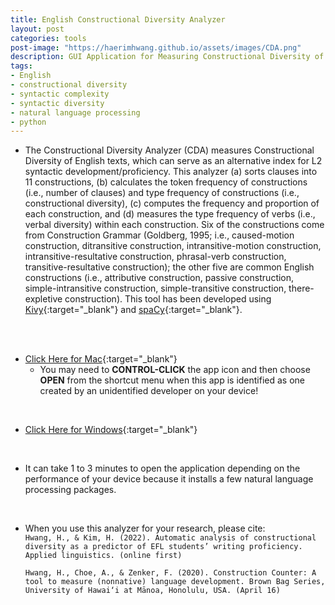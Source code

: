 ```yaml
---
title: English Constructional Diversity Analyzer
layout: post
categories: tools
post-image: "https://haerimhwang.github.io/assets/images/CDA.png"
description: GUI Application for Measuring Constructional Diversity of English Texts
tags:
- English
- constructional diversity
- syntactic complexity
- syntactic diversity
- natural language processing
- python
---
```


* The Constructional Diversity Analyzer (CDA) measures Constructional Diversity of English texts, which can serve as an alternative index for L2 syntactic development/proficiency. This analyzer (a) sorts clauses into 11 constructions, (b) calculates the token frequency of constructions (i.e., number of clauses) and type frequency of constructions (i.e., constructional diversity), (c) computes the frequency and proportion of each construction, and (d) measures the type frequency of verbs (i.e., verbal diversity) within each construction. Six of the constructions come from Construction Grammar (Goldberg, 1995; i.e., caused-motion construction, ditransitive construction, intransitive-motion construction, intransitive-resultative construction, phrasal-verb construction, transitive-resultative construction); the other five are common English constructions (i.e., attributive construction, passive construction, simple-intransitive construction, simple-transitive construction, there-expletive construction). This tool has been developed using [Kivy](https://kivy.org/#home){:target="_blank"} and [spaCy](https://spacy.io/){:target="_blank"}.
<br>
<br>

* [Click Here for Mac](https://drive.google.com/file/d/12Gk2Lx2dsiNqM9gjv7Y_c1PHmKRyd5iY/view?usp=sharing){:target="_blank"} <br>
    * You may need to **CONTROL-CLICK** the app icon and then choose **OPEN** from the shortcut menu when this app is identified as one created by an unidentified developer on your device!  
<br>
        
* [Click Here for Windows](https://drive.google.com/file/d/1tvhqda8o9LwyMPgI8NR8qVPQOVRVi5ln/view?usp=sharing){:target="_blank"}  
<br>      
    
* It can take 1 to 3 minutes to open the application depending on the performance of your device because it installs a few natural language processing packages.  
<br>
    
* When you use this analyzer for your research, please cite:  
    `Hwang, H., & Kim, H. (2022). Automatic analysis of constructional diversity as a predictor of EFL students’ writing proficiency. Applied linguistics. (online first)`  
   
     `Hwang, H., Choe, A., & Zenker, F. (2020). Construction Counter: A tool to measure (nonnative) language development. Brown Bag Series, University of Hawai‘i at Mānoa, Honolulu, USA. (April 16)`  
